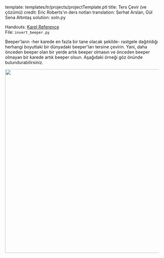 template: templates/tr/projects/projectTemplate.ptl
title: Ters Çevir (ve çözümü)
credit: Eric Roberts'ın ders notları
translation: Serhat Arslan, Gül Sena Altıntaş
solution: soln.py


Handouts: [Karel Reference](https://compedu.stanford.edu/karel-reader/docs/python/en/reference.html)<br/>
File: `invert_beeper.py`<br/>

Beeper'ların -her karede en fazla bir tane olacak şekilde- rastgele dağıtıldığı herhangi boyuttaki bir dünyadaki beeper'ları tersine çevirin. Yani, daha önceden beeper olan bir yerde artık beeper olmasın ve önceden beeper olmayan bir karede artık beeper olsun. Aşağıdaki örneği göz önünde bulundurabilirsiniz.

<center>
<img style="width:600px" src="{{pathToRoot}}img/projects/invert/invert.png">	
</center>
